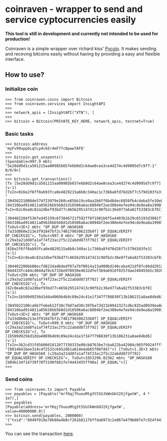 # coinraven - wrapper to send and service cyptocurrencies easily


**This tool is still in development and currently not intended to be used for production!**

Coinraven is a simple wrapper over richard kiss' [Pycoin](https://github.com/richardkiss/pycoin/). It makes sending and receving bitcoins easily without having by providing a easy and flexible interface.


## How to use?


### Initialize coin

```pycon
>>> from coinraven.coins import Bitcoin
>>> from coinraven.services import InsightAPI
>>>
>>> network_apis = [InsightAPI("XTN"), ]
>>>
>>> bitcoin = Bitcoin(PRIVATE_KEY_HERE, network_apis, testnet=True)
```

### Basic tasks

```pycon
>>> bitcoin.address
'myFv99uppGLqtLp4ckEr4mF7fc8pww7AFQ'
>>>
>>> bitcoin.get_unspents()
[Spendable<997.9 mbtc "5e28dd9d1ca501215aa00985b657e6b0d2c64ae0cea3ce4d274c4d9095d7c9f7:1" 0/0/0>]
>>>
>>> bitcoin.get_transactions()
[Tx [5e28dd9d1ca501215aa00985b657e6b0d2c64ae0cea3ce4d274c4d9095d7c9f7] (v:1) [TxIn<816e2f6ff0ab93fca0e4829215a6b8c340ac1c7366a8fd76d26f7c579d103fe3[0] "[30450221008de574f23979e260ce85bb19ce9aa2b6ff6bd8dec6850fb4c4eba5fe10e88a6f02207bb5cfc781e248edd417227569ce3defcb51a69fdb45f442e9ac8fdca3f0d49e01] [04310bad914811a05626bb568d1d18506a6ac8894bf2ee308e4efee94cde9ea8a19901fed10c5c70cec59fdef4330969a8857f77f1a4dbebf98aa3599a55b39623]">, TxIn<62c0ea8c82a2dbef93bd77c4656295147413c90fb2c36e977a6a82f53383cbf8[1] "[304402204f536fed45159c6f3846721f592ff8f1981b6f5a4403b1b29c65193d3801f1aa022058f2f509e876a7aeec3b64dbd5b0a7f2d1dd918492da0b4adfed2985919bfe7801] [04310bad914811a05626bb568d1d18506a6ac8894bf2ee308e4efee94cde9ea8a19901fed10c5c70cec59fdef4330969a8857f77f1a4dbebf98aa3599a55b39623]">] [TxOut<3E+2 mbtc "OP_DUP OP_HASH160 [7a33d860e213e3f91847bf2c7461790306233b0f] OP_EQUALVERIFY OP_CHECKSIG">, TxOut<997.9 mbtc "OP_DUP OP_HASH160 [c29a3a21dd8fa1af74f23ac2f5c22abdd873f792] OP_EQUALVERIFY OP_CHECKSIG">], Tx [816e2f6ff0ab93fca0e4829215a6b8c340ac1c7366a8fd76d26f7c579d103fe3] (v:1) [TxIn<62c0ea8c82a2dbef93bd77c4656295147413c90fb2c36e977a6a82f53383cbf8[0] "[304402206bb88ecfd822dad6dedf87a7bf0014a13a900bd146caba421df8fc66dd29130b0220240446278e68f6e78aba1b04e98a719c9bd75d603f981dcbebf5ee0ff15877b101] [04d433fc444cd044a70cb733be978939e4632dfef3b9a6918f0257dae240455b5c30209b9ff9cf8c8f73e4ef9815646429574d0c95749e2f35f21b2207b1b24ceb]">] [TxOut<299 mbtc "OP_DUP OP_HASH160 [c29a3a21dd8fa1af74f23ac2f5c22abdd873f792] OP_EQUALVERIFY OP_CHECKSIG">], Tx [62c0ea8c82a2dbef93bd77c4656295147413c90fb2c36e977a6a82f53383cbf8] (v:1) [TxIn<1b509d9256d1dda4069b4b9c89e24c41e1f347f798830f13b186231a8ae84bd6[0] "[3045022100ca6b7fe6eb12f30c7b87ad30c39fba73d21b9942327cd6c835ad0939ea8e237f022018361532ca7d550cc817fe0bce6650972f13dce5305b8ca4c6bccaec54ed288e01] [04310bad914811a05626bb568d1d18506a6ac8894bf2ee308e4efee94cde9ea8a19901fed10c5c70cec59fdef4330969a8857f77f1a4dbebf98aa3599a55b39623]">] [TxOut<3E+2 mbtc "OP_DUP OP_HASH160 [7a33d860e213e3f91847bf2c7461790306233b0f] OP_EQUALVERIFY OP_CHECKSIG">, TxOut<999.9 mbtc "OP_DUP OP_HASH160 [c29a3a21dd8fa1af74f23ac2f5c22abdd873f792] OP_EQUALVERIFY OP_CHECKSIG">], Tx [1b509d9256d1dda4069b4b9c89e24c41e1f347f798830f13b186231a8ae84bd6] (v:1) [TxIn<362cd31fd5600d1812077150333e80cb8763be7cba622ba42984c965f9924fff[1] "[0014641bee314c4f2532c6452d61a614edab65f06fd4]">] [TxOut<1.3E+3 mbtc "OP_DUP OP_HASH160 [c29a3a21dd8fa1af74f23ac2f5c22abdd873f792] OP_EQUALVERIFY OP_CHECKSIG">, TxOut<1953296.02362 mbtc "OP_HASH160 [b04b134f14739f78f3199f681fe74443455ff90a] OP_EQUAL">]]
>>>
```

### Send coins

```pycon
>>> from coinraven.tx import Payable
>>> payables = [Payable("mrf6qj7huouMtg3t5SUJkWnGHJ2XjfgwtW", 4 * 1e7),]
>>> payables
[Payable(address='mrf6qj7huouMtg3t5SUJkWnGHJ2XjfgwtW', value=40000000.0)]
>>> bitcoin.send(payables, 2000000)
'{"txid":"8049f018e70b80a4b8cf261b8117bffda6973c2e067e479b607e7c924f447b79"}'
>>>
```

You can see the transaction [here](https://test-insight.bitpay.com/tx/8049f018e70b80a4b8cf261b8117bffda6973c2e067e479b607e7c924f447b79).
